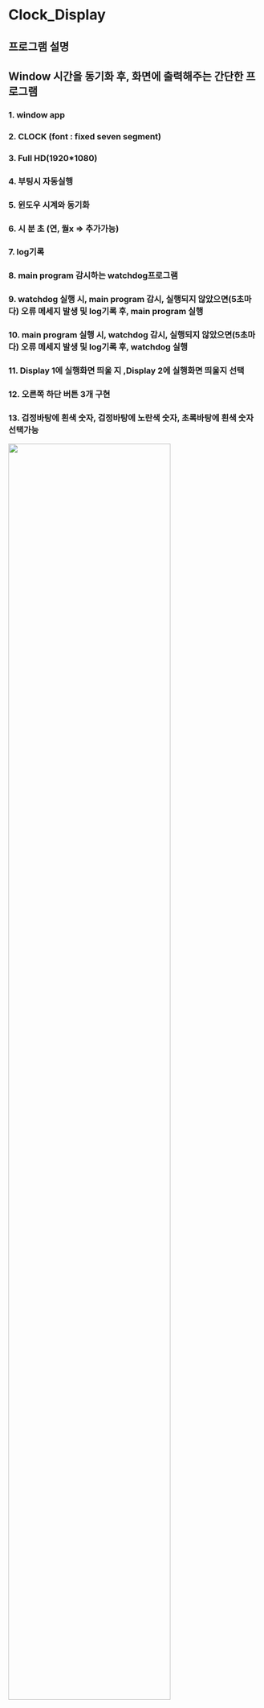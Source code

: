 # Clock_Display

## 프로그램 설명
## Window 시간을 동기화 후, 화면에 출력해주는 간단한 프로그램
### 1. window app
### 2. CLOCK (font : fixed seven segment)
### 3. Full HD(1920*1080)
### 4. 부팅시 자동실행
### 5. 윈도우 시계와 동기화
### 6. 시 분 초 (연, 월x => 추가가능)
### 7. log기록
### 8. main program 감시하는 watchdog프로그램
### 9. watchdog 실행 시, main program 감시, 실행되지 않았으면(5초마다) 오류 메세지 발생 및 log기록 후, main program 실행
### 10. main program 실행 시, watchdog 감시, 실행되지 않았으면(5초마다) 오류 메세지 발생 및 log기록 후, watchdog 실행
### 11. Display 1에 실행화면 띄울 지 ,Display 2에 실행화면 띄울지 선택
### 12. 오른쪽 하단 버튼 3개 구현
### 13. 검정바탕에 흰색 숫자, 검정바탕에 노란색 숫자, 초록바탕에 흰색 숫자 선택가능

<img width="80%" src="https://github.com/kwonseongjae/Clock_Display/assets/18046794/c0392295-dbf6-4155-b0ae-c880c0f09ebc)"/>

#### 프로그램 실행순서
#### 1. git clone
#### 2. 경로는 C드라이브 최상단 고정, C:/Clock_Display
#### 3. exe파일로 실행되게끔 설정해놨지만, 용량문제로 py파일을 직접 exe파일로 변환해서 사용해야합니다
#### 4. 자신이 디스플레이를 모니터1에 띄울 시 C:/ClockDisplay에 main2,sub1폴더 생성 , 모니터2에 띄울건지 main1,sub1폴더 생성
#### 5. win + r cmd창 실행 후 cd C:/Clock_Display 명령어 실행
#### 6-1. 디스플레이1에 띄울 시 , pyinstaller --onefile --noconsole --add-data "C:/Clock_Display/DSEG7Classic-Bold.ttf;." clock_reverse.py 실행 후 clock_reverse.exe파일 생성, 
####    pyinstaller --onefile --noconsole --add-data "C:/Clock_Display/DSEG7Classic-Bold.ttf;." watchdog_reverse.py 실행 후 watchdog_reverse.exe 파일 생성
####    dist폴더 안에 2개의 exe파일을 main2,sub1폴더 안으로 복사/붙여넣기 후, watchdog_reverse.exe 실행
#### 6-2.  디스플레이2에 띄울 시 , pyinstaller --onefile --noconsole --add-data "C:/Clock_Display/DSEG7Classic-Bold.ttf;." clock.py 실행 후 clock.exe파일 생성, 
####    pyinstaller --onefile --noconsole --add-data "C:/Clock_Display/DSEG7Classic-Bold.ttf;." watchdog.py 실행 후 watchdog.exe 파일 생성
####    dist폴더 안에 2개의 exe파일을 main1,sub2폴더 안으로 복사/붙여넣기 후, watchdog.exe 실행

### clock.exe와 clock_reverse.exe 실행 시 종료하고 싶으면 esc로 종료 가능, 하지만 watchdog프로그램이 실행 중이기 때문에 5초 후 다시 켜집니다.
### watchdog.exe와 clock.exe 프로세스 2개를 종료해야지만 프로그램 종료됨.
### window실행시 자동 실행 하려면 win + r 입력, shell:startup 입력 후에 시작프로그램폴더 안에 watchdog.exe폴더 옮겨두면 재시작 시 자동실행 
